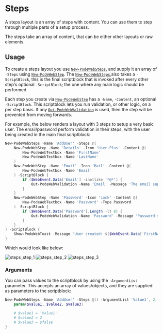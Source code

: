 # Steps

A steps layout is an array of steps with content. You can use them to step through multiple parts of a setup process.

The steps take an array of content, that can be either other layouts or raw elements.

## Usage

To create a steps layout you use [`New-PodeWebSteps`](../../../Functions/Layouts/New-PodeWebSteps), and supply it an array of `-Steps` using [`New-PodeWebStep`](../../../Functions/Layouts/New-PodeWebStep). The [`New-PodeWebSteps`](../../../Functions/Layouts/New-PodeWebSteps),also takes a `-ScriptBlock`, this is the final scriptblock that is invoked after every other step's optional `-ScriptBlock`; the one where any main logic should be performed.

Each step you create via [`New-PodeWebStep`](../../../Functions/Layouts/New-PodeWebStep) has a `-Name`, `-Content`, an optional `-ScriptBlock`. This scriptblock lets you run validation, or other logic, on a per step basis. If any [`Out-PodeWebValidation`](../../../Functions/Outputs/Out-PodeWebValidation) is used, then the step will be prevented from moving forwards.

For example, the below renders a layout with 3 steps to setup a very basic user. The email/password perform validation in their steps, with the user being created in the main final scriptblock:

```powershell
New-PodeWebSteps -Name 'AddUser' -Steps @(
    New-PodeWebStep -Name 'Details' -Icon 'User-Plus' -Content @(
        New-PodeWebTextbox -Name 'FirstName'
        New-PodeWebTextbox -Name 'LastName'
    )
    New-PodeWebStep -Name 'Email' -Icon 'Mail' -Content @(
        New-PodeWebTextbox -Name 'Email'
    ) -ScriptBlock {
        if ($WebEvent.Data['Email'] -inotlike '*@*') {
            Out-PodeWebValidation -Name 'Email' -Message 'The email supplied is invalid'
        }
    }
    New-PodeWebStep -Name 'Password' -Icon 'Lock' -Content @(
        New-PodeWebTextbox -Name 'Password' -Type Password
    ) -ScriptBlock {
        if ($WebEvent.Data['Password'].Length -lt 8) {
            Out-PodeWebValidation -Name 'Password' -Message 'Password should be 8+ characters'
        }
    }
) -ScriptBlock {
    Show-PodeWebToast -Message "User created: $($WebEvent.Data['FirstName']) $($WebEvent.Data['LastName'])"
}
```

Which would look like below:

![steps_step_1](../../../images/steps_step_1.png)
![steps_step_2](../../../images/steps_step_2.png)
![steps_step_3](../../../images/steps_step_3.png)

### Arguments

You can pass values to the scriptblock by using the `-ArgumentList` parameter. This accepts an array of values/objects, and they are supplied as parameters to the scriptblock:

```powershell
New-PodeWebSteps -Name 'AddUser' -Steps @() -ArgumentList 'Value1', 2, $false -ScriptBlock {
    param($value1, $value2, $value3)

    # $value1 = 'Value1'
    # $value2 = 2
    # $value3 = $false
}
```
